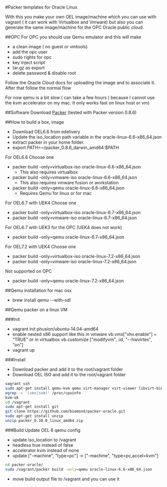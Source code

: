 #Packer templates for Oracle Linux

With this you make your own OEL image/machine which you can use with vagrant ( it can work with Virtualbox and Vmware)
but also you can generate the same image/machine for the OPC Oracle public cloud.

##OPC
For OPC you should use Qemu emulator and this will make
- a clean image ( no guest or vmtools)
- add the opc user
- sudo rights for opc
- key inject script
- tar.gz as export
- delete password & disable root

Follow the Oracle Cloud docs for uploading the image and to associate it. After that follow the normal flow


For now qemu is a bit slow ( can take a few hours ) because I cannot use the kvm accelerator on my mac. It only works fast on linux host or vm)

##Software
Download [Packer](http://packer.io) (tested with Packer version 0.8.6)

##How to build a box, image
- Download OEL6.6 from edelivery
- Update the iso_location path variable in the oracle-linux-6.6-x86_64.json
- extract packer in your home folder.
- export PATH=~/packer_0.8.6_darwin_amd64:$PATH

For OEL6.6 Choose one
- packer build -only=virtualbox-iso oracle-linux-6.6-x86_64.json
	- This also requires virtualbox
- packer build -only=vmware-iso oracle-linux-6.6-x86_64.json
	- This also requires vmware fusion or workstation
- packer build -only=qemu oracle-linux-6.6-x86_64.json
	- Requires Qemu for linux or for mac

For OEL6.7 with UEK4 Choose one
- packer build -only=virtualbox-iso oracle-linux-6.7-x86_64.json
- packer build -only=vmware-iso oracle-linux-6.7-x86_64.json

For OEL6.7 with UEK3 for the OPC (UEK4 does not work)
- packer build -only=qemu oracle-linux-6.7-x86_64.json

For OEL7.2 with UEK4 Choose one
- packer build -only=virtualbox-iso oracle-linux-7.2-x86_64.json
- packer build -only=vmware-iso oracle-linux-7.2-x86_64.json

Not supported on OPC
- packer build -only=qemu oracle-linux-7.2-x86_64.json

##Qemu installation for mac osx
- brew install qemu --with-sdl

##Qemu packer on a linux VM

###Init
- vagrant init phusion/ubuntu-14.04-amd64
- enable nested x86 support like this in vmware vb.vmx["vhv.enable"] = "TRUE" or in virtualbox vb.customize ["modifyvm", :id, "--hwvirtex", "on"]
- vagrant up

###Install

- Download packer and add it to the root/vagrant folder
- Download OEL ISO and add it to the root/vagrant folder

```bash
vagrant ssh
sudo apt-get install qemu-kvm qemu virt-manager virt-viewer libvirt-bin
egrep -c '(vmx|svm)' /proc/cpuinfo
kvm-ok
cd /vagrant
sudo apt-get install git
git clone https://github.com/biemond/packer-oracle.git
sudo apt-get install unzip
unzip packer_0.10.0_linux_amd64.zip
```

###Build
Update OEL 6 qemu config
- update iso_location to /vagrant
- headless true instead of false
- accelerator kvm instead of none
- update ["-machine", "type=pc"] -> ["-machine", "type=pc,accel=kvm"]

```bash
cd packer-oracle/
sudo /vagrant/packer build -only=qemu oracle-linux-6.6-x86_64.json
```

- move build output file to /vagrant and you can use it